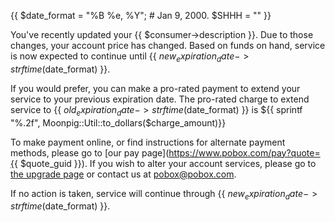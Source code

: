 {{ $date_format = "%B %e, %Y";  # Jan  9, 2000.
   $SHHH = "" }}

You've recently updated your {{ $consumer->description }}.
Due to those changes, your account price has changed.  Based on funds 
on hand, service is now expected to continue until {{
  $new_expiration_date->strftime($date_format) }}.

If you would prefer, you can make a pro-rated payment to extend your service 
to your previous expiration date.  The pro-rated charge to extend service to 
{{ $old_expiration_date->strftime($date_format) }} is ${{ sprintf
"%.2f", Moonpig::Util::to_dollars($charge_amount)}}

To make payment online, or find instructions for alternate payment methods,
please go to [our pay page](https://www.pobox.com/pay?quote={{ $quote_guid }}).  If you wish to alter your account 
services, please go to [the upgrade page](https://pobox.com/home/upgrade) or
contact us at [pobox@pobox.com](mailto:pobox@pobox.com).

If no action is taken, service will continue through {{ $new_expiration_date->strftime($date_format) }}.
